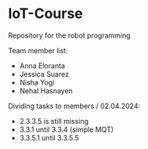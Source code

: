 # IoT-Course
Repository for the robot programming 

Team member list:
- Anna Eloranta
- Jessica Suarez
- Nisha Yogi
- Nehal Hasnayen

Dividing tasks to members / 02.04.2024:
- 2.3.3.5 is still missing
- 3.3.1 until 3.3.4 (simple MQT)
- 3.3.5.1 until 3.3.5.5 
